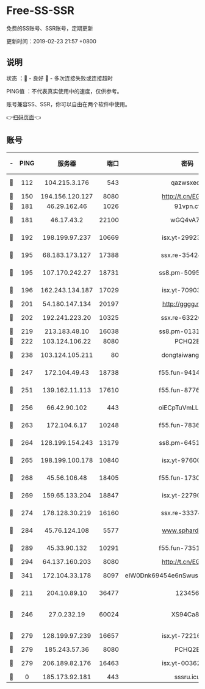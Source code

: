 # Free-SS-SSR

免费的SS账号、SSR账号，定期更新

更新时间：2019-02-23 21:57 +0800

## 说明

状态     ：🙂 - 良好 🙁 - 多次连接失败或连接超时

PING值   ：不代表真实使用中的速度，仅供参考。

账号兼容SS、SSR，你可以自由在两个软件中使用。

👉[扫码页面](https://liesauer.github.io/free-ss-ssr.github.io/)👈

## 账号

|-|PING|服务器|端口|密码|加密方式|区域|
|:----:|:----:|:-----:|-----:|:----:|:----:|:----:|
|🙂|112|104.215.3.176|543|qazwsxedc|aes-256-gcm|JP|
|🙂|150|194.156.120.127|8080|http://t.cn/EGJIyrl|rc4-md5|RU|
|🙂|181|46.29.162.46|1026|91vpn.cf|rc4-md5|RU|
|🙂|181|46.17.43.2|22100|wGQ4vA7D|aes-256-gcm|RU|
|🙂|192|198.199.97.237|10669|isx.yt-29923675|aes-256-cfb|US|
|🙂|195|68.183.173.127|17388|ssx.re-35424497|aes-256-cfb|US|
|🙂|195|107.170.242.27|18731|ss8.pm-50950263|aes-256-cfb|US|
|🙂|196|162.243.134.187|17029|isx.yt-70903569|aes-256-cfb|US|
|🙂|201|54.180.147.134|20197|http://gggg.rocks|chacha20|KR|
|🙂|202|192.241.223.20|10325|ssx.re-63226148|aes-256-cfb|US|
|🙂|219|213.183.48.10|16038|ss8.pm-01318678|rc4-md5|RU|
|🙂|222|103.124.106.22|8080|PCHQ2E|rc4-md5|US|
|🙂|238|103.124.105.211|80|dongtaiwang.com|aes-256-cfb|US|
|🙂|247|172.104.49.43|18738|f55.fun-94147766|aes-256-cfb|SG|
|🙂|251|139.162.11.113|17610|f55.fun-87762700|aes-256-cfb|SG|
|🙂|256|66.42.90.102|443|oiECpTuVmLLxk4Ts|aes-256-cfb|US|
|🙂|263|172.104.6.17|10248|f55.fun-78360191|aes-256-cfb|US|
|🙂|264|128.199.154.243|13179|ss8.pm-64511599|aes-256-cfb|SG|
|🙂|265|198.199.100.178|10840|isx.yt-97600185|aes-256-cfb|US|
|🙂|268|45.56.106.48|18405|f55.fun-17301402|aes-256-cfb|US|
|🙂|269|159.65.133.204|18847|isx.yt-22790068|aes-256-cfb|SG|
|🙂|274|178.128.30.219|16160|ssx.re-33374521|aes-256-cfb|SG|
|🙂|284|45.76.124.108|5577|www.sphard.com|aes-256-cfb|AU|
|🙂|289|45.33.90.132|10291|f55.fun-73512768|aes-256-cfb|US|
|🙂|294|64.137.160.203|8080|http://t.cn/EGJIyrl|rc4-md5|CA|
|🙂|341|172.104.33.178|8097|eIW0Dnk69454e6nSwuspv9DmS201tQ0D|aes-256-cfb|SG|
|🙂|211|204.10.89.10|36477|123456|aes-256-cfb|US|
|🙂|246|27.0.232.19|60024|XS94Ca8K|xchacha20-ietf-poly1305|HK|
|🙂|279|128.199.97.239|16657|isx.yt-72216653|aes-256-cfb|SG|
|🙁|279|185.243.57.36|8080|PCHQ2E|rc4-md5|US|
|🙁|279|206.189.82.176|16463|isx.yt-00362323|aes-256-cfb|SG|
|🙁|0|185.173.92.181|443|sssru.icu|rc4-md5|RU|
